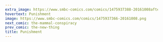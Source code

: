 ```yaml
---
extra_image: https://www.smbc-comics.com/comics/1475937388-20161008after.png
hovertext: Punishment
image: https://www.smbc-comics.com/comics/1475937366-20161008.png
next_comic: the-mammal-conspiracy
prev_comic: the-new-thing
title: Punishment
---
```


